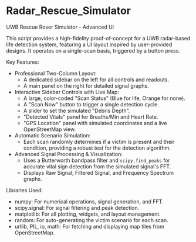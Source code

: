 # Radar_Rescue_Simulator
UWB Rescue Rover Simulator - Advanced UI

This script provides a high-fidelity proof-of-concept for a UWB radar-based
life detection system, featuring a UI layout inspired by user-provided designs.
It operates on a single-scan basis, triggered by a button press.

Key Features:
- Professional Two-Column Layout:
    - A dedicated sidebar on the left for all controls and readouts.
    - A main panel on the right for detailed signal graphs.
- Interactive Sidebar Controls with Live Map:
    - A large, color-coded "Scan Status" (Blue for life, Orange for none).
    - A "Scan Now" button to trigger a single detection cycle.
    - A slider to set the simulated "Debris Depth".
    - "Detected Vitals" panel for Breaths/Min and Heart Rate.
    - "GPS Location" panel with simulated coordinates and a live OpenStreetMap view.
- Automatic Scenario Simulation:
    - Each scan randomly determines if a victim is present and their condition,
      providing a robust test for the detection algorithm.
- Advanced Signal Processing & Visualization:
    - Uses a Butterworth bandpass filter and `scipy.find_peaks` for accurate
      vital sign detection from the simulated signal's FFT.
    - Displays Raw Signal, Filtered Signal, and Frequency Spectrum graphs.

Libraries Used:
- numpy: For numerical operations, signal generation, and FFT.
- scipy.signal: For signal filtering and peak detection.
- matplotlib: For all plotting, widgets, and layout management.
- random: For auto-generating the victim scenario for each scan.
- urllib, PIL, io, math: For fetching and displaying map tiles from OpenStreetMap.